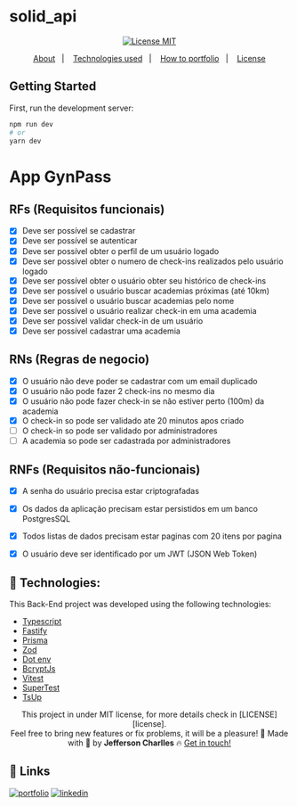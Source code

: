 # solid_api

<div align="center">
  <a href="https://opensource.org/licenses/MIT"><img alt="License MIT" src="https://img.shields.io/badge/license-MIT-brightgreen"></a>
</div>

<p align="center">
  <a href="#interrobang-what-is-inter">About</a>&nbsp;&nbsp;&nbsp;|&nbsp;&nbsp;&nbsp;
  <a href="#technologies">Technologies used</a>&nbsp;&nbsp;&nbsp;|&nbsp;&nbsp;&nbsp;
  <a href="#construction_worker-how-to-use-developing">How to portfolio</a>&nbsp;&nbsp;&nbsp;|&nbsp;&nbsp;&nbsp;
  <a href="#key-license">License</a>
</p>

## Getting Started

First, run the development server:

```bash
npm run dev
# or
yarn dev

```

# App GynPass

## RFs (Requisitos funcionais)

- [x] Deve ser possível se cadastrar
- [x] Deve ser possível se autenticar
- [x] Deve ser possível obter o perfil de um usuário logado
- [x] Deve ser possível obter o numero de check-ins realizados pelo usuário logado
- [x] Deve ser possível obter o usuário obter seu histórico de check-ins
- [x] Deve ser possível o usuário buscar academias próximas (até 10km)
- [x] Deve ser possível o usuário buscar academias pelo nome
- [x] Deve ser possível o usuário realizar  check-in em uma academia
- [x] Deve ser possível validar check-in de um usuário
- [x] Deve ser possível cadastrar uma academia

## RNs (Regras de negocio)

- [x] O usuário não deve poder se cadastrar com um email duplicado
- [x] O usuário não pode fazer 2 check-ins no mesmo dia
- [x] O usuário não pode fazer check-in se não estiver perto (100m) da academia
- [x] O check-in so pode ser validado ate 20 minutos apos criado
- [ ] O check-in so pode ser validado por administradores
- [ ] A academia so pode ser cadastrada por administradores

## RNFs (Requisitos não-funcionais)

- [x] A senha do usuário precisa estar criptografadas
- [x] Os dados da aplicação precisam estar persistidos em um banco PostgresSQL
- [x] Todos listas de dados precisam estar paginas com 20 itens por pagina
- [x] O usuário deve ser identificado por um JWT (JSON Web Token)


## 🚀 Technologies:

This Back-End project was developed using the following technologies:


-   [Typescript][typescript]
-   [Fastify][fastify]
-   [Prisma][prisma]
-   [Zod][zod]
-   [Dot env][dotenv]
-   [BcryptJs][bcryptjs]
-   [Vitest][vitest]
-   [SuperTest][supertest]
-   [TsUp][tsup]




<div align='center'>
This project in under MIT license, for more details check in [LICENSE][license]. <br>
Feel free to bring new features or fix problems, it will be a pleasure! 💜
  Made with 💚  by <strong>Jefferson Charlles</strong> 🔥
  <a href='https://www.linkedin.com/in/jeffersoncharlles/'>Get in touch!</a>
</div>

[typescript]: https://www.typescriptlang.org/
[fastify]: https://www.fastify.io/
[supertest]: https://www.npmjs.com/package/supertest
[tsup]: https://tsup.egoist.dev/
[knex]: https://knexjs.org/
[dotenv]: https://www.npmjs.com/package/dotenv
[bcryptjs]: https://github.com/dcodeIO/bcrypt.js
[tailwindcss]: https://tailwindcss.com/
[clsx]: https://github.com/lukeed/clsx#readme
[nativewind]: https://www.nativewind.dev/
[prisma]: https://www.prisma.io/
[nextjs]: https://nextjs.org/
[dayjs]: https://day.js.org/
[expo]: https://expo.dev/
[zod]: https://zod.dev/
[radix-ui]: https://www.radix-ui.com/
[reactnative]: https://reactnative.dev/
[reactnavigation]: https://reactnavigation.org/
[osanimation]: https://michalsnik.github.io/aos/
[swiperjs]: https://swiperjs.com/react
[next-auth]: https://next-auth.js.org/
[vitejs]: https://vitejs.dev/
[vitest]: https://vitest.dev/
[styled]: https://styled-components.com/
[phosphoricons]: https://phosphoricons.com/
[react-hook-form]: https://react-hook-form.com/
[sass]: https://sass-lang.com/
[axios]: https://axios-http.com/docs/intro
[prismic]: https://prismic.io/
[stripe]: https://stripe.com/br
[react-icons]: https://react-icons.github.io/react-icons/
[git]: https://git-scm.com
[fauna]: https://fauna.com/
[yarn]: https://yarnpkg.com/
[license]: ./LICENSE
[linkedin]: https://www.linkedin.com/in/jeffersoncharlles/

## 🔗 Links
[![portfolio](https://img.shields.io/badge/my_portfolio-000?style=for-the-badge&logo=ko-fi&logoColor=white)](https://jefferdeveloper.com/)
[![linkedin](https://img.shields.io/badge/linkedin-0A66C2?style=for-the-badge&logo=linkedin&logoColor=white)](https://www.linkedin.com/jeffersoncharlles)
